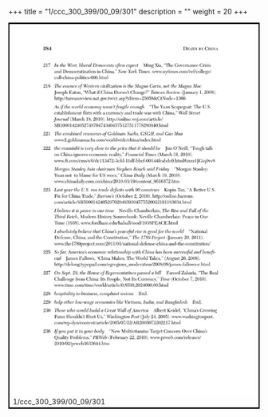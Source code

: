 +++
title = "1/ccc_300_399/00_09/301"
description = ""
weight = 20
+++

<table style="border:2px solid black;max-width:800px;max-height:800px;" 
><tr><td><img class="center-fit-jpg"
src="/jpg_/out_jpg_dbc_301.jpg"  >1/ccc_300_399/00_09/301</img></td></tr></table>